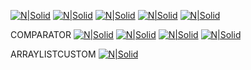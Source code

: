 [![N|Solid](https://github.com/hayatunsyauli/hayatunsyauli-p2/blob/master/ss1.png)](https://github.com/lessydien/hayatunsyauli/hayatunsyauli-p2/blob/master/ss1.png)
[![N|Solid](https://github.com/hayatunsyauli/hayatunsyauli-p2/blob/master/ss2.png)](https://github.com/lessydien/hayatunsyauli/hayatunsyauli-p2/blob/master/ss2.png)
[![N|Solid](https://github.com/hayatunsyauli/hayatunsyauli-p2/blob/master/ss3.png)](https://github.com/lessydien/hayatunsyauli/hayatunsyauli-p2/blob/master/ss3.png)
[![N|Solid](https://github.com/hayatunsyauli/hayatunsyauli-p2/blob/master/ss4.png)](https://github.com/lessydien/hayatunsyauli/hayatunsyauli-p2/blob/master/ss4.png)
[![N|Solid](https://github.com/hayatunsyauli/hayatunsyauli-p2/blob/master/ss5.png)](https://github.com/lessydien/hayatunsyauli/hayatunsyauli-p2/blob/master/ss5.png)

COMPARATOR
[![N|Solid](https://github.com/hayatunsyauli/hayatunsyauli-p2/blob/master/ss6.png)](https://github.com/lessydien/hayatunsyauli/hayatunsyauli-p2/blob/master/ss6.png)
[![N|Solid](https://github.com/hayatunsyauli/hayatunsyauli-p2/blob/master/ss7.png)](https://github.com/lessydien/hayatunsyauli/hayatunsyauli-p2/blob/master/ss7.png)
[![N|Solid](https://github.com/hayatunsyauli/hayatunsyauli-p2/blob/master/ss8.png)](https://github.com/lessydien/hayatunsyauli/hayatunsyauli-p2/blob/master/ss8.png)
[![N|Solid](https://github.com/hayatunsyauli/hayatunsyauli-p2/blob/master/ss9.png)](https://github.com/lessydien/hayatunsyauli/hayatunsyauli-p2/blob/master/ss9.png)

ARRAYLISTCUSTOM
[![N|Solid](https://github.com/hayatunsyauli/hayatunsyauli-p2/blob/master/ss10.png)](https://github.com/lessydien/hayatunsyauli/hayatunsyauli-p2/blob/master/ss10.png)
